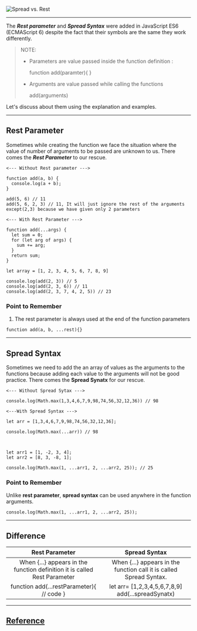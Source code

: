 
![Spread vs. Rest](https://pbs.twimg.com/media/FDv-D-FVgAIJ-5X?format=jpg&name=small)

***
 The ***Rest parameter*** and ***Spread Syntax*** were added in JavaScript ES6 (ECMAScript 6) despite the fact that their symbols are the same they work differently.

> NOTE: 
>- Parameters are value passed inside the function definition :
>
>    function add(paramter){ }
>- Arguments are value passed while calling the functions
>
>      add(arguments)
>

 Let's discuss about them using the explanation and examples.

***
## **Rest Parameter**

 Sometimes while creating the  function we face the situation where the value of number of arguments to be passed are unknown to us. There comes the ***Rest Parameter*** to our rescue.

```
<--- Without Rest parameter --->

function add(a, b) {
  console.log(a + b);
}

add(5, 6) // 11
add(5, 6, 2, 3) // 11, It will just ignore the rest of the arguments except(2,3) because we have given only 2 parameters

```

```
<--- With Rest Parameter --->

function add(...args) {
  let sum = 0;
  for (let arg of args) {
    sum += arg;
  }
  return sum;
}

let array = [1, 2, 3, 4, 5, 6, 7, 8, 9]

console.log(add(2, 3)) // 5
console.log(add(2, 3, 6)) // 11
console.log(add(2, 3, 7, 4, 2, 5)) // 23

```
### **Point to Remember**

 1. The rest parameter is always used at the end of the function parameters 
```
function add(a, b, ...rest){}
```
***

## **Spread Syntax**

 Sometimes we need to add the an array of values as the arguments to the functions because adding each value to the arguments will not be good practice. There comes the **Spread Synatx** for our rescue.

```
<--- Without Spread Sytax --->

console.log(Math.max(1,3,4,6,7,9,98,74,56,32,12,36)) // 98
```
```
<---With Spread Syntax --->

let arr = [1,3,4,6,7,9,98,74,56,32,12,36];

console.log(Math.max(...arr)) // 98 



let arr1 = [1, -2, 3, 4];
let arr2 = [8, 3, -8, 1];

console.log(Math.max(1, ...arr1, 2, ...arr2, 25)); // 25
```

### **Point to Remember**

 Unlike **rest parameter**, **spread syntax** can be used anywhere in the function arguments.

```
console.log(Math.max(1, ...arr1, 2, ...arr2, 25));
```
***
## **Difference**

 |                               Rest Parameter                              	|                            Spread Syntax                            	|
|:-------------------------------------------------------------------------:	|:-------------------------------------------------------------------:	|
| When {...} appears in the function definition it is called Rest Parameter 	| When {...} appears in the function call it is called Spread Syntax. 	|
| function add(...restParameter){  // code     }                            	| let arr= [1,2,3,4,5,6,7,8,9]   add(...spreadSynatx)                 	|
***
## [Reference](https://javascript.info/rest-parameters-spread)
